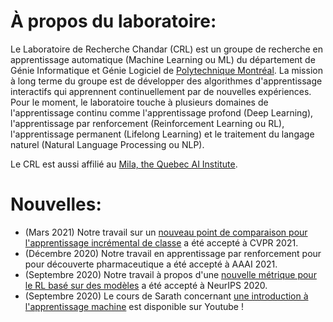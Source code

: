 <!-- <img src="/assets/images/website_collage.jpg" width="60%" height="60%" style="display: block; margin-left: auto; margin-right: auto;" > -->

# À propos du laboratoire:


Le Laboratoire de Recherche Chandar (CRL) est un groupe de recherche en apprentissage automatique (Machine Learning ou ML) du département de Génie Informatique et Génie Logiciel de [Polytechnique Montréal](https://www.polymtl.ca/). La mission à long terme du groupe est de développer des algorithmes d'apprentissage interactifs qui apprennent continuellement par de nouvelles expériences. Pour le moment, le laboratoire touche à plusieurs domaines de l'apprentissage continu comme l'apprentissage profond (Deep Learning), l'apprentissage par renforcement (Reinforcement Learning ou RL), l'apprentissage permanent (Lifelong Learning) et le traitement du langage naturel (Natural Language Processing ou NLP). 

Le CRL est aussi affilié au [Mila, the Quebec AI Institute](https://mila.quebec/). 
<br>
# Nouvelles:

* (Mars 2021) Notre travail sur un [nouveau point de comparaison pour l'apprentissage incrémental de classe](https://arxiv.org/abs/2012.12477) a été accepté à CVPR 2021.
* (Décembre 2020) Notre travail en apprentissage par renforcement pour pour découverte pharmaceutique a été accepté à AAAI 2021.
* (Septembre 2020) Notre travail à propos d'une [nouvelle métrique pour le RL basé sur des modèles](https://arxiv.org/abs/2007.03158) a été accepté à NeurIPS 2020.
* (Septembre 2020) Le cours de Sarath concernant [une introduction à l'apprentissage machine](https://www.youtube.com/watch?v=snYZF8Dzuwo&list=PLImtCgowF_ET0mi-AmmqQ0SIJUpWYaIOr) est disponible sur Youtube !
